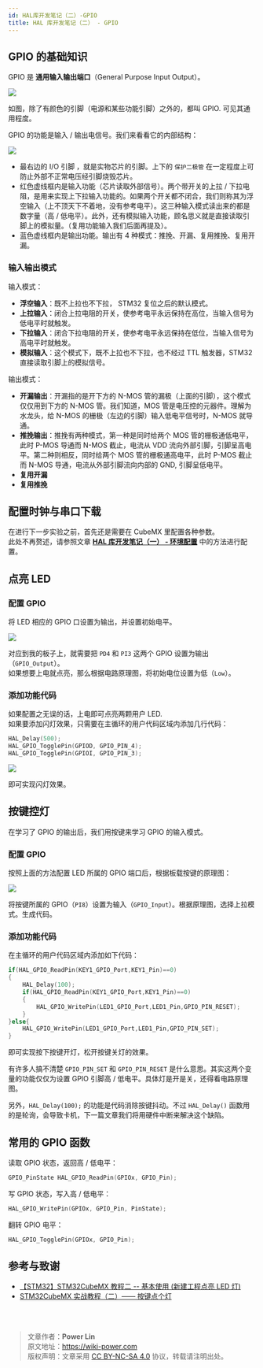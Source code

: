 ```yaml
---
id: HAL库开发笔记（二）-GPIO
title: HAL 库开发笔记（二） - GPIO
---
```


## GPIO 的基础知识

GPIO 是 **通用输入输出端口**（General Purpose Input Output）。

![](https://wiki-media-1253965369.cos.ap-guangzhou.myqcloud.com/img/20200615205256.jpg)

如图，除了有颜色的引脚（电源和某些功能引脚）之外的，都叫 GPIO. 可见其通用程度。

GPIO 的功能是输入 / 输出电信号。我们来看看它的内部结构：

![](https://wiki-media-1253965369.cos.ap-guangzhou.myqcloud.com/img/20200615211744.jpg)


- 最右边的 I/O 引脚 ，就是实物芯片的引脚。上下的 `保护二极管` 在一定程度上可防止外部不正常电压经引脚烧毁芯片。
- 红色虚线框内是输入功能（芯片读取外部信号）。两个带开关的上拉 / 下拉电阻，是用来实现上下拉输入功能的。如果两个开关都不闭合，我们则称其为浮空输入（上不顶天下不着地，没有参考电平）。这三种输入模式读出来的都是数字量（高 / 低电平）。此外，还有模拟输入功能，顾名思义就是直接读取引脚上的模拟量。（复用功能输入我们后面再提及）。
- 蓝色虚线框内是输出功能。输出有 4 种模式：推挽、开漏、复用推挽、复用开漏。

### 输入输出模式

输入模式：

- **浮空输入**：既不上拉也不下拉， STM32 复位之后的默认模式。
- **上拉输入**：闭合上拉电阻的开关，使参考电平永远保持在高位，当输入信号为低电平时就触发。
- **下拉输入**：闭合下拉电阻的开关，使参考电平永远保持在低位，当输入信号为高电平时就触发。
- **模拟输入**：这个模式下，既不上拉也不下拉，也不经过 TTL 触发器，STM32 直接读取引脚上的模拟信号。

输出模式：

- **开漏输出**：开漏指的是开下方的 N-MOS 管的漏极（上面的引脚），这个模式仅仅用到下方的 N-MOS 管。我们知道，MOS 管是电压控的元器件。理解为水龙头，给 N-MOS 的栅极（左边的引脚）输入低电平信号时，N-MOS 就导通。
- **推挽输出**：推挽有两种模式，第一种是同时给两个 MOS 管的栅极通低电平，此时 P-MOS 导通而 N-MOS 截止，电流从 VDD 流向外部引脚，引脚呈高电平。第二种则相反，同时给两个 MOS 管的栅极通高电平，此时 P-MOS 截止而 N-MOS 导通，电流从外部引脚流向内部的 GND, 引脚呈低电平。
- **复用开漏**
- **复用推挽**


## 配置时钟与串口下载

在进行下一步实验之前，首先还是需要在 CubeMX 里配置各种参数。  
此处不再赘述，请参照文章 [**HAL 库开发笔记（一） - 环境配置**](https://wiki-power.com/HAL%E5%BA%93%E5%BC%80%E5%8F%91%E7%AC%94%E8%AE%B0%EF%BC%88%E4%B8%80%EF%BC%89-%E7%8E%AF%E5%A2%83%E9%85%8D%E7%BD%AE#%E9%A1%B9%E7%9B%AE%E7%9A%84%E9%85%8D%E7%BD%AE) 中的方法进行配置。


## 点亮 LED

### 配置 GPIO

将 LED 相应的 GPIO 口设置为输出，并设置初始电平。

![](https://wiki-media-1253965369.cos.ap-guangzhou.myqcloud.com/img/20210205150422.png)

对应到我的板子上，就需要把 `PD4` 和 `PI3` 这两个 GPIO 设置为输出（`GPIO_Output`）。  
如果想要上电就点亮，那么根据电路原理图，将初始电位设置为低（`Low`）。

### 添加功能代码

如果配置之无误的话，上电即可点亮两颗用户 LED.   
如果要添加闪灯效果，只需要在主循环的用户代码区域内添加几行代码：

```c
HAL_Delay(500);
HAL_GPIO_TogglePin(GPIOD, GPIO_PIN_4);
HAL_GPIO_TogglePin(GPIOI, GPIO_PIN_3);
```

![](https://wiki-media-1253965369.cos.ap-guangzhou.myqcloud.com/img/20210205151322.png)

即可实现闪灯效果。



## 按键控灯

在学习了 GPIO 的输出后，我们用按键来学习 GPIO 的输入模式。

### 配置 GPIO

按照上面的方法配置 LED 所属的 GPIO 端口后，根据板载按键的原理图：

![](https://wiki-media-1253965369.cos.ap-guangzhou.myqcloud.com/img/20210205150422.png)

将按键所属的 GPIO（`PI8`）设置为输入（`GPIO_Input`）。根据原理图，选择上拉模式。生成代码。

### 添加功能代码

在主循环的用户代码区域内添加如下代码：

```c
if(HAL_GPIO_ReadPin(KEY1_GPIO_Port,KEY1_Pin)==0)
{
	HAL_Delay(100);
	if(HAL_GPIO_ReadPin(KEY1_GPIO_Port,KEY1_Pin)==0)
	{
		HAL_GPIO_WritePin(LED1_GPIO_Port,LED1_Pin,GPIO_PIN_RESET);
	}
}else{
	HAL_GPIO_WritePin(LED1_GPIO_Port,LED1_Pin,GPIO_PIN_SET);
}
```

即可实现按下按键开灯，松开按键关灯的效果。

有许多人搞不清楚 `GPIO_PIN_SET` 和 `GPIO_PIN_RESET` 是什么意思。其实这两个变量的功能仅仅为设置 GPIO 引脚高 / 低电平。具体灯是开是关，还得看电路原理图。

另外，`HAL_Delay(100);` 的功能是代码消除按键抖动。不过 `HAL_Delay()` 函数用的是轮询，会导致卡机，下一篇文章我们将用硬件中断来解决这个缺陷。

## 常用的 GPIO 函数

读取 GPIO 状态，返回高 / 低电平：

```c
GPIO_PinState HAL_GPIO_ReadPin(GPIOx, GPIO_Pin);
```

写 GPIO 状态，写入高 / 低电平：

```c
HAL_GPIO_WritePin(GPIOx, GPIO_Pin, PinState);
```

翻转 GPIO 电平：

```c
HAL_GPIO_TogglePin(GPIOx, GPIO_Pin);
```



## 参考与致谢 

- [【STM32】STM32CubeMX 教程二 -- 基本使用 (新建工程点亮 LED 灯)](https://blog.csdn.net/as480133937/article/details/98947162)
- [STM32CubeMX 实战教程（二）—— 按键点个灯](https://blog.csdn.net/weixin_43892323/article/details/104343933)


<br />

<br />

> 文章作者：**Power Lin**  
> 原文地址：<https://wiki-power.com>  
> 版权声明：文章采用 [CC BY-NC-SA 4.0](https://creativecommons.org/licenses/by/4.0/deed.zh) 协议，转载请注明出处。

